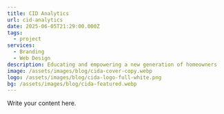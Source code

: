 ```yaml
---
title: CID Analytics
url: cid-analytics
date: 2025-06-05T21:29:00.000Z
tags:
  - project
services:
  - Branding
  - Web Design
description: Educating and empowering a new generation of homeowners
image: /assets/images/blog/cida-cover-copy.webp
logo: /assets/images/blog/cida-logo-full-white.png
bg: /assets/images/blog/cida-featured.webp
---
```

Write your content here.
